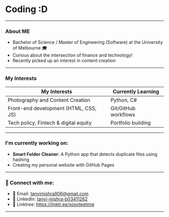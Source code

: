 # Coding :D

---
### About ME
- Bachelor of Science / Master of Engineering (Software) at the University of Melbourne 🎓 
- Curious about the intersection of finance and technology!  
- Recently picked up an interest in content creation
  
---
### My Interests

| My Interests | Currently Learning |
|--------------|---------------------|
| Photography and Content Creation | Python, C# |
| Front-end development (HTML, CSS, JS) | Git/GitHub workflows |
| Tech policy, Fintech & digital equity | Portfolio building  |

---
### I'm currently working on:

- **Smart Folder Cleaner**: A Python app that detects duplicate files using hashing
- Creating my personal website with GitHub Pages

---
### 🔗 Connect with me:
- 📧 Email: [tanvimishra906@gmail.com](mailto:tanvimishra906@gmail.com)
- 💼 LinkedIn: [tanvi-mishra-b03411262](https://www.linkedin.com/in/tanvi-mishra-b03411262)
- 🌴 Linktree: https://linktr.ee/xoxoteetime
  
---
